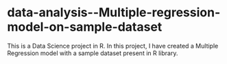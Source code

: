 # data-analysis--Multiple-regression-model-on-sample-dataset
This is a Data Science project in R. In this project, I have created a Multiple Regression model with a sample dataset present in R library.
